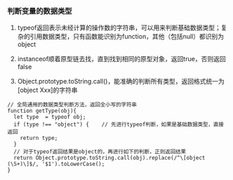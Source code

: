 ### 判断变量的数据类型

1. typeof返回表示未经计算的操作数的字符串，可以用来判断基础数据类型；复杂的引用数据类型，只有函数能识别为function，其他（包括null）都识别为object

2. instanceof顺着原型链去找，直到找到相同的原型对象，返回true，否则返回false

3. Object.prototype.toString.call()，能准确的判断所有类型，返回格式统一为[object Xxx]的字符串
```
// 全局通用的数据类型判断方法，返回全小写的字符串
function getType(obj){
  let type  = typeof obj;
  if (type !== "object") {    // 先进行typeof判断，如果是基础数据类型，直接返回
    return type;
  }
  // 对于typeof返回结果是object的，再进行如下的判断，正则返回结果
  return Object.prototype.toString.call(obj).replace(/^\[object (\S+)\]$/, '$1').toLowerCase(); 
}
```

